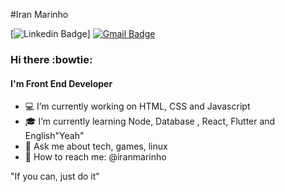 #Iran Marinho

[![Linkedin Badge](https://img.shields.io/badge/-IranMarinho-blue?style=flat-square&logo=Linkedin&logoColor=white&link=https://www.linkedin.com/in/iran-marinho/)]
[![Gmail Badge](https://img.shields.io/badge/-imarinho.dev@gmail.com-c14438?style=flat-square&logo=Gmail&logoColor=white&link=mailto:imarinho.dev@gmail.com)](mailto:danieltsutomu@gmail.com)


### Hi there :bowtie:

#### I'm Front End Developer

- :computer: I’m currently working on HTML, CSS and Javascript
- :mortar_board: I’m currently learning Node, Database , React, Flutter and English"Yeah"
- 💬 Ask me about tech, games, linux
- :satellite: How to reach me: @iranmarinho

"If you can, just do it"
